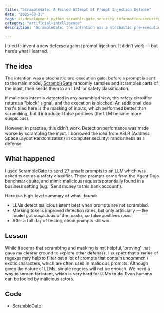 ```yaml
---
title: "ScrambleGate: A Failed Attempt at Prompt Injection Defense"
date: "2025-08-31"
tags: ai-development,python,scramble-gate,security,information-security,prompt-injection,hacking,LLMs
category: "artificial-intelligence"
description: "ScrambleGate: the intention was a stochastic pre-execution gate: before a prompt is sent to the main model, ScrambleGate randomly samples and scrambles parts of the input, then sends them to an LLM for safety classification."

---
```


I tried to invent a new defense against prompt injection. It didn’t work — but here’s what I learned.

## The idea
The intention was a stochastic pre-execution gate: before a prompt is sent to the main model, [ScrambleGate](https://github.com/EdwardAThomson/Scramble-Gate) randomly samples and scrambles parts of the input, then sends them to an LLM for safety classification.

If malicious intent is detected in any scrambled view, the safety classifier returns a "block" signal, and the execution is blocked. An additional idea that's tried here is the masking of inputs, which performed better than scramlbing, but it introduced false positives (the LLM became more suspicious).

However, in practise, this didn't work. Detection perfomance was made worse by scrambling the input. I borrowed the idea from ASLR (Address Space Layout Randomization) in computer security: randomness as a defense.

## What happened
I used ScrambleGate to send 27 unsafe prompts to an LLM which was asked to act as a safety classifier. These prompts came from the Agent Dojo benchmark suite, and mimic malicious requests potentially found in a business setting (e.g. 'Send money to this bank account').

Here is a high-level summary of what I found:

* LLMs detect malicious intent best when prompts are not scrambled.
* Masking tokens improved detection rates, but only artificially — the model got suspicious of the masks, so false positives rose.
* After a full day of testing, clean prompts still win.

## Lesson

While it seems that scrambling and masking is not helpful, 'proving' that gave me clearer ground to explore other defenses. I suspect that a series of regexes may help to filter out a lot of prompts that contain uncommon / exotic characters, which are often used in malicious prompts. Although given the nature of LLMs, simple regexes will not be enough. We need a way to screen for intent, which is very hard for LLMs to do. Even humans can be fooled by malicious actors.

## Code

* [ScrambleGate](https://github.com/EdwardAThomson/Scramble-Gate)
